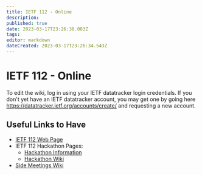 ```yaml
---
title: IETF 112 - Online
description: 
published: true
date: 2023-03-17T23:26:38.083Z
tags: 
editor: markdown
dateCreated: 2023-03-17T23:26:34.543Z
---
```


     

# IETF 112 - Online

To edit the wiki, log in using your IETF datatracker login credentials. If you don't yet have an IETF datatracker account, you may get one by going here https://datatracker.ietf.org/accounts/create/ and requesting a new account.

## Useful Links to Have

 -   [IETF 112 Web Page](https://www.ietf.org/how/meetings/112/)
 -   IETF 112 Hackathon Pages:
      -  [Hackathon Information](https://ietf.org/how/runningcode/hackathons/112-hackathon/)
      -  [Hackathon Wiki](/meeting/112/hackathon)
 -   [Side Meetings Wiki](/meeting/112/sidemeetings)
